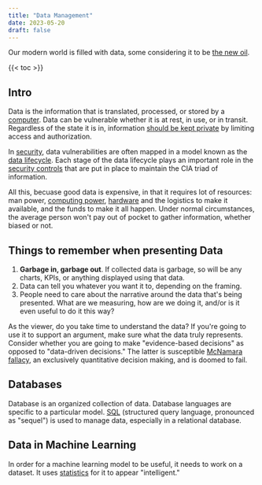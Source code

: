 ```yaml
---
title: "Data Management"
date: 2023-05-20
draft: false
---
```


Our modern world is filled with data,
some considering it to be [the new oil](https://thenewoil.org/en/).

{{< toc >}}

## Intro

Data is the information that is translated, processed, or stored by a
[computer](/computer). Data can be vulnerable whether it is at rest, in
use, or in transit. Regardless of the state it is in, information
[should be kept private](/privacy) by limiting access and authorization.

In [security](/security), data vulnerabilities are often mapped in a
model known as the [data lifecycle](/data-lifecycle). Each stage of the
data lifecycle plays an important role in the [security
controls](/security-controls) that are put in place to maintain the CIA
triad of information.

All this, becuase good data is expensive,
in that it requires lot of resources:
man power,
[computing power](/computer),
[hardware](/technology) and the logistics to make it available,
and the funds to make it all happen.
Under normal circumstances,
the average person won't pay out of pocket
to gather information, whether biased or not.

## Things to remember when presenting Data

1. **Garbage in, garbage out**. If collected data is garbage, so will be
   any charts, KPIs, or anything displayed using that data.
2. Data can tell you whatever you want it to, depending on the framing.
3. People need to care about the narrative around the data that's being
   presented. What are we measuring, how are we doing it, and/or is it
   even useful to do it this way?

As the viewer, do you take time to understand the data?
If you're going to use it to support an argument,
make sure what the data truly represents.
Consider whether you are going to make "evidence-based decisions"
as opposed to "data-driven decisions."
The latter is susceptible [McNamara fallacy](https://en.wikipedia.org/wiki/McNamara_fallacy),
an exclusively quantitative decision making,
and is doomed to fail.

## Databases

Database is an organized collection of data.
Database languages are specific to a particular model.
[SQL](/sql) (structured query language, pronounced as "sequel") is used to
manage data, especially in a relational database.

## Data in Machine Learning

In order for a machine learning model to be useful, it needs to work on
a dataset. It uses [statistics](/statistics) for it to appear
"intelligent."
